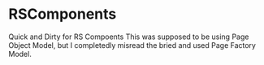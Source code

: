 # RSComponents
Quick and Dirty for RS Compoents
This was supposed to be using Page Object Model, but I completedly misread the bried and used Page Factory Model. 
